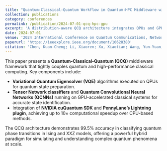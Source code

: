 ```yaml
---
title: "Quantum-Classical-Quantum Workflow in Quantum-HPC Middleware with GPU Acceleration"
collection: publications
category: conferences
permalink: /publication/2024-07-01-qcq-hpc-gpu
excerpt: 'A distribution-aware QCQ architecture integrates QPUs and GPU-accelerated HPC for efficient quantum simulations and phase transition classification.'
date: 2024-07-01
venue: '2024 International Conference on Quantum Communications, Networking, and Computing (QCNC)'
paperurl: 'https://ieeexplore.ieee.org/document/10628380'
citation: 'Chen, Kuan-Cheng; Li, Xiaoren; Xu, Xiaotian; Wang, Yun-Yuan; &amp; Liu, Chen-Yu. (2024). &quot;Quantum-Classical-Quantum Workflow in Quantum-HPC Middleware with GPU Acceleration.&quot; <i>Proceedings of the 2024 International Conference on Quantum Communications, Networking, and Computing (QCNC)</i>, 304–311.'
---
```


This paper presents a **Quantum-Classical-Quantum (QCQ)** middleware framework that tightly couples quantum and high-performance classical computing. Key components include:

* **Variational Quantum Eigensolver (VQE)** algorithms executed on QPUs for quantum state preparation.  
* **Tensor Network classifiers** and **Quantum Convolutional Neural Networks (QCNNs)** running on GPU-accelerated classical systems for accurate state identification.  
* Integration of **NVIDIA cuQuantum SDK** and **PennyLane’s Lightning plugin**, achieving up to 10× computational speedup over CPU-based methods.

The QCQ architecture demonstrates 99.5% accuracy in classifying quantum phase transitions in Ising and XXZ models, offering a powerful hybrid paradigm for simulating and understanding complex quantum phenomena at scale.
